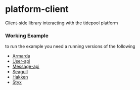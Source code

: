 platform-client
===============

Client-side library interacting with the tidepool platform


### Working Example

to run the example you need a running versions of the following

- [Armarda](https://github.com/tidepool-org/armada)
- [User-api](https://github.com/tidepool-org/user-api)
- [Message-api](https://github.com/tidepool-org/message-api)
- [Seagull](https://github.com/tidepool-org/seagull)
- [Hakken](https://github.com/tidepool-org/hakken)
- [Styx](https://github.com/tidepool-org/styx)
